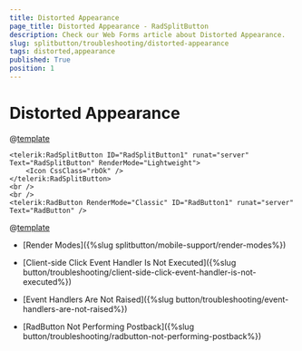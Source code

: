 ```yaml
---
title: Distorted Appearance
page_title: Distorted Appearance - RadSplitButton
description: Check our Web Forms article about Distorted Appearance.
slug: splitbutton/troubleshooting/distorted-appearance
tags: distorted,appearance
published: True
position: 1
---
```


# Distorted Appearance

@[template](/_templates/button/distorted-appearance.md#intro "control: RadSplitButton")

````ASPX
<telerik:RadSplitButton ID="RadSplitButton1" runat="server" Text="RadSplitButton" RenderMode="Lightweight">
    <Icon CssClass="rbOk" />
</telerik:RadSplitButton>
<br />
<br />
<telerik:RadButton RenderMode="Classic" ID="RadButton1" runat="server" Text="RadButton" />
```` 

@[template](/_templates/button/distorted-appearance.md#cause-resolve "control: RadSplitButton")


* [Render Modes]({%slug splitbutton/mobile-support/render-modes%})

* [Client-side Click Event Handler Is Not Executed]({%slug button/troubleshooting/client-side-click-event-handler-is-not-executed%})

* [Event Handlers Are Not Raised]({%slug button/troubleshooting/event-handlers-are-not-raised%})

* [RadButton Not Performing Postback]({%slug button/troubleshooting/radbutton-not-performing-postback%})

